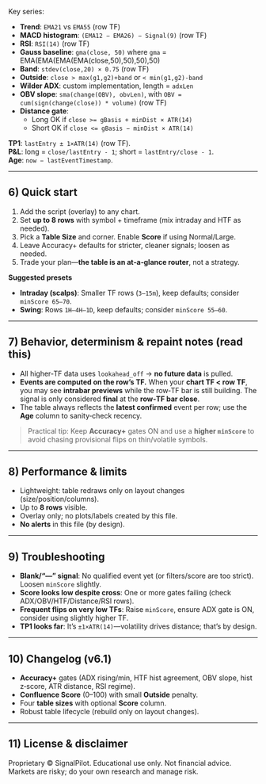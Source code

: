 
Key series:
- **Trend**: `EMA21` vs `EMA55` (row TF)
- **MACD histogram**: `(EMA12 − EMA26) − Signal(9)` (row TF)
- **RSI**: `RSI(14)` (row TF)
- **Gauss baseline**: `gma(close, 50)` where `gma` = EMA(EMA(EMA(EMA(close,50),50),50),50)
- **Band**: `stdev(close,20) × 0.75` (row TF)
- **Outside**: `close > max(g1,g2)+band` or `< min(g1,g2)-band`
- **Wilder ADX**: custom implementation, length = `adxLen`
- **OBV slope**: `sma(change(OBV), obvLen)`, with `OBV = cum(sign(change(close)) * volume)` (row TF)
- **Distance gate**:  
  - Long OK if `close >= gBasis + minDist × ATR(14)`  
  - Short OK if `close <= gBasis − minDist × ATR(14)`

**TP1**: `lastEntry ± 1×ATR(14)` (row TF).  
**P&L**: long = `close/lastEntry - 1`; short = `lastEntry/close - 1`.  
**Age**: `now − lastEventTimestamp`.

---

## 6) Quick start

1. Add the script (overlay) to any chart.  
2. Set **up to 8 rows** with symbol + timeframe (mix intraday and HTF as needed).  
3. Pick a **Table Size** and corner. Enable **Score** if using Normal/Large.  
4. Leave Accuracy+ defaults for stricter, cleaner signals; loosen as needed.  
5. Trade your plan—**the table is an at‑a‑glance router**, not a strategy.

**Suggested presets**
- **Intraday (scalps)**: Smaller TF rows (`3–15m`), keep defaults; consider `minScore 65–70`.
- **Swing**: Rows `1H–4H–1D`, keep defaults; consider `minScore 55–60`.

---

## 7) Behavior, determinism & repaint notes (read this)

- All higher‑TF data uses `lookahead_off` → **no future data** is pulled.  
- **Events are computed on the row’s TF.** When your **chart TF < row TF**, you may see **intrabar previews** while the row‑TF bar is still building. The signal is only considered **final** at the **row‑TF bar close**.  
- The table always reflects the **latest confirmed** event per row; use the **Age** column to sanity‑check recency.

> Practical tip: Keep **Accuracy+** gates ON and use a **higher `minScore`** to avoid chasing provisional flips on thin/volatile symbols.

---

## 8) Performance & limits

- Lightweight: table redraws only on layout changes (size/position/columns).  
- Up to **8 rows** visible.  
- Overlay only; no plots/labels created by this file.  
- **No alerts** in this file (by design).

---

## 9) Troubleshooting

- **Blank/“—” signal**: No qualified event yet (or filters/score are too strict). Loosen `minScore` slightly.  
- **Score looks low despite cross**: One or more gates failing (check ADX/OBV/HTF/Distance/RSI rows).  
- **Frequent flips on very low TFs**: Raise `minScore`, ensure ADX gate is ON, consider using slightly higher TF.  
- **TP1 looks far**: It’s `±1×ATR(14)`—volatility drives distance; that’s by design.

---

## 10) Changelog (v6.1)

- **Accuracy+** gates (ADX rising/min, HTF hist agreement, OBV slope, hist z‑score, ATR distance, RSI regime).  
- **Confluence Score** (0–100) with small **Outside** penalty.  
- Four **table sizes** with optional **Score** column.  
- Robust table lifecycle (rebuild only on layout changes).

---

## 11) License & disclaimer

Proprietary © SignalPilot. Educational use only. Not financial advice. Markets are risky; do your own research and manage risk.
